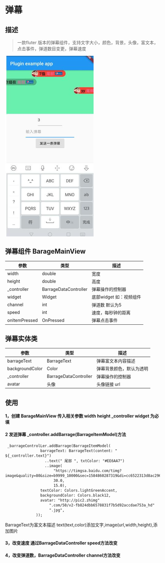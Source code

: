 # 弹幕

## 描述
>一款fluter 版本的弹幕组件，支持文字大小，颜色，背景，头像，富文本，点击事件，弹道数目变更，弹幕速度

![弹幕](https://github.com/gzzhangbl/flutter_plugin_barrage/blob/master/flutter_barrage.jpg "弹幕")

## 弹幕组件 BarageMainView
  
参数 | 类型 |  描述  
-|-|-
width | double | 宽度 |
height | double | 高度 |
_controller | BarrageDataController | 弹幕操作的控制器 |
widget | Widget | 底部widget 如：视频组件 |
channel | int | 弹道数 默认为5|
speed | int |速度，每秒钟的距离|
onItemPressed | OnPressed | 弹幕点击事件|

## 弹幕实体类
参数 | 类型 |  描述  
-|-|-
barrageText | BarrageText | 弹幕富文本内容描述 |
backgroundColor | Color | 弹幕背景颜色，默认为透明 |
_controller | BarrageDataController | 弹幕操作的控制器 |
avatar | 头像 | 头像链接 url |

## 使用 
#### 1，创建 BarageMainView 传入相关参数 width height _controller widget 为必填
#### 2 发送弹幕 _controller.addBarrage(BarrageItemModel)方法 
```
 _barrageControlLer.addBarrage(BarrageItemModel(
                barrageText: BarrageText(content: " ${_controller.text}")
                  ..text(" 尾部 ", txtColor: "#EE6AA7")
                  ..image(
                      "https://timgsa.baidu.com/timg?image&quality=80&size=b9999_10000&sec=1584860287319&di=cc6522313d8ac296de7dcbcaa6a36366&imgtype=0&src=http%3A%2F%2Fpic22.nipic.com%2F20120727%2F4819347_114740814000_2.jpg",
                      30.0,
                      15.0),
                textColor: Colors.lightGreenAccent,
                backgroundColor: Colors.black12,
                avatar: "http://pic2.zhimg"
                    ".com/50/v2-fb824dbb6578831f7b5d92accdae753a_hd"
                    ".jpg",
              ));
```
BarrageText为富文本描述 text(text,color)添加文字,image(url,width,height),添加图片
#### 3，改变速度 通过BarrageDataController speed方法改变
#### 4，改变弹道数，BarrageDataController channel方法改变
  

